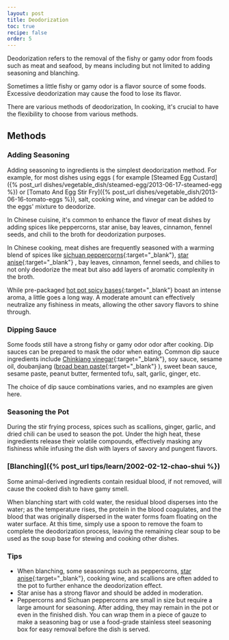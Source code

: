 ```yaml
---
layout: post
title: Deodorization
toc: true 
recipe: false
order: 5
---
```

Deodorization refers to the removal of the fishy or gamy odor from foods such as meat and seafood, by means including but not limited to adding seasoning and blanching.

Sometimes a little fishy or gamy odor is a flavor source of some foods. Excessive deodorization may cause the food to lose its flavor.

There are various methods of deodorization, In cooking, it's crucial to have the flexibility to choose from various methods.

## Methods

### Adding Seasoning

Adding seasoning to ingredients is the simplest deodorization method. For example, for most dishes using eggs ( for example [Steamed Egg Custard]({% post_url dishes/vegetable_dish/steamed-egg/2013-06-17-steamed-egg %}) or [Tomato And Egg Stir Fry]({% post_url dishes/vegetable_dish/2013-06-16-tomato-eggs %}), salt, cooking wine, and vinegar can be added to the eggs' mixture to deodorize.

In Chinese cuisine, it's common to enhance the flavor of meat dishes by adding spices like peppercorns, star anise, bay leaves, cinnamon, fennel seeds, and chili to the broth for deodorization purposes.

In Chinese cooking, meat dishes are frequently seasoned with a warming blend of spices like  [sichuan peppercorns](https://amzn.to/3QfNr3K){:target="_blank"}, [star anise](https://amzn.to/49TrxtR){:target="_blank"} , bay leaves, cinnamon, fennel seeds, and chilies to not only deodorize the meat but also add layers of aromatic complexity in the broth.

While pre-packaged [hot pot spicy bases](https://amzn.to/4a8JZij){:target="_blank"}  boast an intense aroma, a little goes a long way.  A moderate amount can effectively neutralize any fishiness in meats, allowing the other savory flavors to shine through.

### Dipping Sauce

Some foods still have a strong fishy or gamy odor odor after cooking. Dip sauces can be prepared to mask the odor when eating.
Common dip sauce ingredients include [Chinkiang vinegar](https://amzn.to/3Ugg8P1){:target="_blank"}, soy sauce, sesame oil, doubanjiang ([broad bean paste](https://amzn.to/3xQWodt){:target="_blank"}  ), sweet bean sauce, sesame paste, peanut butter, fermented tofu, salt, garlic, ginger, etc.

The choice of dip sauce combinations varies, and no examples are given here.


### Seasoning the Pot

During the stir frying process, spices such as scallions, ginger, garlic, and dried chili can be used to season the pot. Under the high heat, these ingredients release their volatile compounds, effectively masking any fishiness while infusing the dish with layers of savory and pungent flavors.



### [Blanching]({% post_url tips/learn/2002-02-12-chao-shui %})

Some animal-derived ingredients contain residual blood, if not removed, will cause the cooked dish to have gamy smell.

When blanching start with cold water, the residual blood disperses into the water; as the temperature rises, the protein in the blood coagulates, and the blood that was originally dispersed in the water forms foam floating on the water surface. At this time, simply use a spoon to remove the foam to complete the deodorization process, leaving the remaining clear soup to be used as the soup base for stewing and cooking other dishes.



### Tips


- When blanching, some seasonings such as peppercorns, [star anise](https://amzn.to/49TrxtR){:target="_blank"}, cooking wine, and scallions are often added to the pot to further enhance the deodorization effect.
- Star anise has a strong flavor and should be added in moderation.
- Peppercorns and Sichuan peppercorns are small in size but require a large amount for seasoning. After adding, they may remain in the pot or even in the finished dish. You can wrap them in a piece of gauze to make a seasoning bag or use a food-grade stainless steel seasoning box for easy removal before the dish is served.
